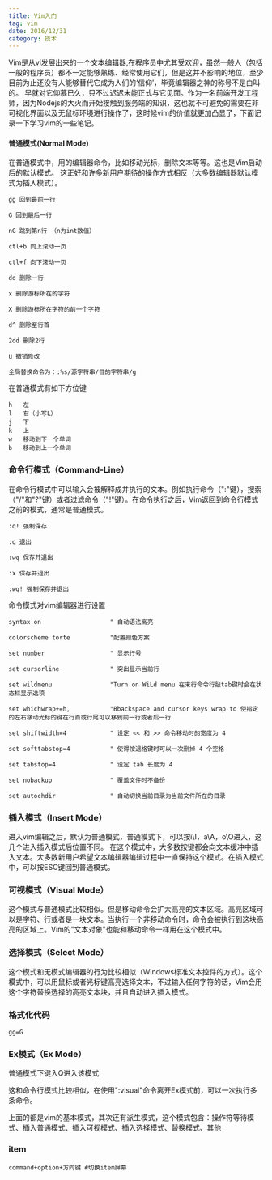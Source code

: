```yaml
---
title: Vim入门
tag: vim
date: 2016/12/31
category: 技术
---
```


Vim是从vi发展出来的一个文本编辑器,在程序员中尤其受欢迎，虽然一般人（包括一般的程序员）都不一定能够熟练、经常使用它们，但是这并不影响的地位，至少目前为止还没有人能够替代它成为人们的‘信仰’，毕竟编辑器之神的称号不是白叫的。
早就对它仰慕已久，只不过迟迟未能正式与它见面。作为一名前端开发工程师，因为Nodejs的大火而开始接触到服务端的知识，这也就不可避免的需要在非可视化界面以及无鼠标环境进行操作了，这时候vim的价值就更加凸显了，下面记录一下学习vim的一些笔记。


#### 普通模式(Normal Mode)

在普通模式中，用的编辑器命令，比如移动光标，删除文本等等。这也是Vim启动后的默认模式。
这正好和许多新用户期待的操作方式相反（大多数编辑器默认模式为插入模式）。

``` shell
gg 回到最前一行

G 回到最后一行

nG 跳到第n行 （n为int数值）

ctl+b 向上滚动一页

ctl+f 向下滚动一页

dd 删除一行

x 删除游标所在的字符

X 删除游标所在字符的前一个字符

d^ 删除至行首

2dd 删除2行

u 撤销修改

全局替换命令为：:%s/源字符串/目的字符串/g
```

在普通模式有如下方位键

``` shell
h   左
l   右（小写L）
j   下
k   上
w   移动到下一个单词
b   移动到上一个单词
```

### 命令行模式（Command-Line）

在命令行模式中可以输入会被解释成并执行的文本。例如执行命令（":"键），搜索（"/"和"?"键）或者过滤命令（"!"键）。在命令执行之后，Vim返回到命令行模式之前的模式，通常是普通模式。

``` shell
:q! 强制保存

:q 退出

:wq 保存并退出

:x 保存并退出

:wq! 强制保存并退出

```

命令模式对vim编辑器进行设置

``` shell
syntax on                   " 自动语法高亮

colorscheme torte           "配置颜色方案

set number                  " 显示行号

set cursorline              " 突出显示当前行

set wildmenu                "Turn on WiLd menu 在末行命令行敲tab键时会在状态栏显示选项

set whichwrap+=h,           "Bbackspace and cursor keys wrap to 使指定的左右移动光标的键在行首或行尾可以移到前一行或者后一行

set shiftwidth=4            " 设定 << 和 >> 命令移动时的宽度为 4

set softtabstop=4           " 使得按退格键时可以一次删掉 4 个空格

set tabstop=4               " 设定 tab 长度为 4

set nobackup                " 覆盖文件时不备份

set autochdir               " 自动切换当前目录为当前文件所在的目录
```


### 插入模式（Insert Mode）

进入vim编辑之后，默认为普通模式，普通模式下，可以按i\I，a\A，o\O进入，这几个进入插入模式后位置不同。
在这个模式中，大多数按键都会向文本缓冲中插入文本。大多数新用户希望文本编辑器编辑过程中一直保持这个模式。在插入模式中，可以按ESC键回到普通模式。



### 可视模式（Visual Mode）

这个模式与普通模式比较相似。但是移动命令会扩大高亮的文本区域。高亮区域可以是字符、行或者是一块文本。当执行一个非移动命令时，命令会被执行到这块高亮的区域上。Vim的"文本对象"也能和移动命令一样用在这个模式中。


### 选择模式（Select Mode）

这个模式和无模式编辑器的行为比较相似（Windows标准文本控件的方式）。这个模式中，可以用鼠标或者光标键高亮选择文本，不过输入任何字符的话，Vim会用这个字符替换选择的高亮文本块，并且自动进入插入模式。



### 格式化代码

``` shell
gg=G
```


### Ex模式（Ex Mode）

普通模式下键入Q进入该模式

这和命令行模式比较相似，在使用":visual"命令离开Ex模式前，可以一次执行多条命令。

上面的都是vim的基本模式，其次还有派生模式，这个模式包含：操作符等待模式、插入普通模式、插入可视模式、插入选择模式、替换模式、其他

### item
```shell
command+option+方向键 #切换item屏幕
```














